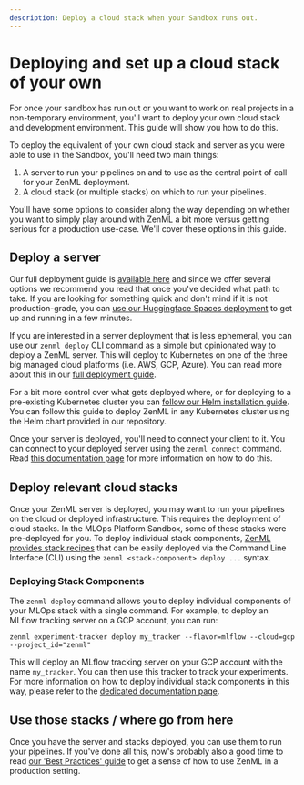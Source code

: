 ```yaml
---
description: Deploy a cloud stack when your Sandbox runs out.
---
```


# Deploying and set up a cloud stack of your own

For once your sandbox has run out or you want to work on real projects in a
non-temporary environment, you'll want to deploy your own cloud stack and
development environment. This guide will show you how to do this.

To deploy the equivalent of your own cloud stack and server as you were able to
use in the Sandbox, you'll need two main things:

1. A server to run your pipelines on and to use as the central point of call for your
   ZenML deployment.
2. A cloud stack (or multiple stacks) on which to run your pipelines.

You'll have some options to consider along the way depending on whether you want
to simply play around with ZenML a bit more versus getting serious for a
production use-case. We'll cover these options in this guide.

## Deploy a server

Our full deployment guide is [available
here](../../../platform-guide/set-up-your-mlops-platform/deploy-zenml/deploy-zenml.md)
and since we offer several options we recommend you read that once you've
decided what path to take. If you are looking for something quick and don't mind
if it is not production-grade, you can [use our Huggingface Spaces
deployment](../../../platform-guide/set-up-your-mlops-platform/deploy-zenml/deploy-using-huggingface-spaces.md)
to get up and running in a few minutes.

If you are interested in a server deployment that is less ephemeral, you can use
our `zenml deploy` CLI command as a simple but opinionated way to deploy a ZenML
server. This will deploy to Kubernetes on one of the three big managed cloud
platforms (i.e. AWS, GCP, Azure). You can read more about this in our [full
deployment
guide](../set-up-your-mlops-platform/deploy-zenml/deploy-with-zenml-cli.md).

For a bit more control over what gets deployed where, or for deploying to a
pre-existing Kubernetes cluster you can [follow our Helm installation
guide](../deploy-zenml/deploy-with-helm.md). You can follow this guide to deploy
ZenML in any Kubernetes cluster using the Helm chart provided in our repository.

Once your server is deployed, you'll need to connect your client to it. You can connect to your deployed server using the `zenml connect` command. Read
[this documentation page](../../../user-guide/starter-guide/connect-to-a-deployed-zenml.md#connect-your-client-to-the-server)
for more information on how to do this.

## Deploy relevant cloud stacks

Once your ZenML server is deployed, you may want to run your pipelines on the
cloud or deployed infrastructure. This requires the deployment of cloud stacks.
In the MLOps Platform Sandbox, some of these stacks were pre-deployed for you. To deploy
individual stack components, [ZenML provides stack recipes]() that can be easily
deployed via the Command Line Interface (CLI) using the `zenml <stack-component>
deploy ...` syntax.

### Deploying Stack Components

The `zenml deploy` command allows you to deploy individual components of your MLOps stack with a single command. For example, to deploy an MLflow tracking server on a GCP account, you can run:

```shell
zenml experiment-tracker deploy my_tracker --flavor=mlflow --cloud=gcp --project_id="zenml"
```

This will deploy an MLflow tracking server on your GCP account with the name
`my_tracker`. You can then use this tracker to track your experiments. For more
information on how to deploy individual stack components in this way, please refer to the
[dedicated documentation page](./deploy-a-stack-component.md).

## Use those stacks / where go from here

Once you have the server and stacks deployed, you can use them to run your
pipelines. If you've done all this, now's probably also a good time to read [our
'Best Practices'
guide](../../../user-guide/starter-guide/follow-best-practices.md) to get a
sense of how to use ZenML in a production
setting.

